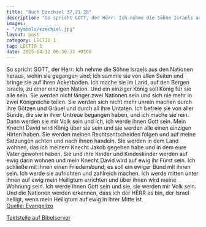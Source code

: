 ```yaml
---
title: "Buch Ezechiel 37,21-28"
description: "So spricht GOTT, der Herr: Ich nehme die Söhne Israels aus den Nationen heraus, wohin sie gegangen sind; ich sammle sie von allen Seiten und bringe sie auf ihren Ackerboden. Ich mache sie im Land, auf den Bergen Israels, zu einer einzigen Nation. Und ein einziger König soll König...."
images:
- "/symbols/ezechiel.jpg"
layout: post
category: LECTIO 1
tag: LECTIO 1
date: 2025-04-12 06:30:33 +0100
---
```

So spricht GOTT, der Herr: Ich nehme die Söhne Israels aus den Nationen heraus, wohin sie gegangen sind; ich sammle sie von allen Seiten und bringe sie auf ihren Ackerboden.
Ich mache sie im Land, auf den Bergen Israels, zu einer einzigen Nation. Und ein einziger König soll König für sie alle sein.<!--more--> Sie werden nicht länger zwei Nationen sein und sich nie mehr in zwei Königreiche teilen.
Sie werden sich nicht mehr unrein machen durch ihre Götzen und Gräuel und durch all ihre Untaten. Ich befreie sie von aller Sünde, die sie in ihrer Untreue begangen haben, und ich mache sie rein. Dann werden sie mir Volk sein und ich, ich werde ihnen Gott sein.
Mein Knecht David wird König über sie sein und sie werden alle einen einzigen Hirten haben. Sie werden meinen Rechtsentscheiden folgen und auf meine Satzungen achten und nach ihnen handeln.
Sie werden in dem Land wohnen, das ich meinem Knecht Jakob gegeben habe und in dem eure Väter gewohnt haben. Sie und ihre Kinder und Kindeskinder werden auf ewig darin wohnen und mein Knecht David wird auf ewig ihr Fürst sein.
Ich schließe mit ihnen einen Friedensbund; es soll ein ewiger Bund mit ihnen sein. Ich werde sie aufrichten und zahlreich machen. Ich werde mitten unter ihnen auf ewig mein Heiligtum errichten
und über ihnen wird meine Wohnung sein. Ich werde ihnen Gott sein und sie, sie werden mir Volk sein.
Und die Nationen werden erkennen, dass ich der HERR es bin, der Israel heiligt, wenn mein Heiligtum auf ewig in ihrer Mitte ist.<br>
[Quelle: Evangelizo](https://evangeliumtagfuertag.org/DE/gospel)

[Textstelle auf Bibelserver](https://www.bibleserver.com/EU/Ezechiel37,21-28)
